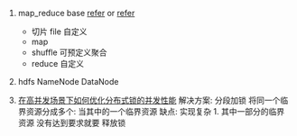 1. map_reduce base [refer](https://mp.weixin.qq.com/s/PcHeYksZ6298HncMats_ZQ)
or [refer](http://zhangtielei.com/posts/blog-hadoop-mapred.html)
    + 切片 file 自定义
    + map
    + shuffle 可预定义聚合
    + reduce 自定义
    
2. hdfs
    NameNode
    DataNode
    
3. [在高并发场景下如何优化分布式锁的并发性能](https://mp.weixin.qq.com/s?__biz=MzU0OTk3ODQ3Ng==&mid=2247483926&idx=1&sn=2a796ef514dea15790e45d79d233833e&chksm=fba6ea15ccd1630387b8738a00a8c1dc6ae0c535305ec4d6e3c76d64eff48bf1d47ae0eaea07&scene=21#wechat_redirect)
    解决方案: 分段加锁 将同一个临界资源分成多个: 当其中的一个临界资源
    缺点: 实现复杂
        1. 其中一部分的临界资源 没有达到要求就要 释放锁
    